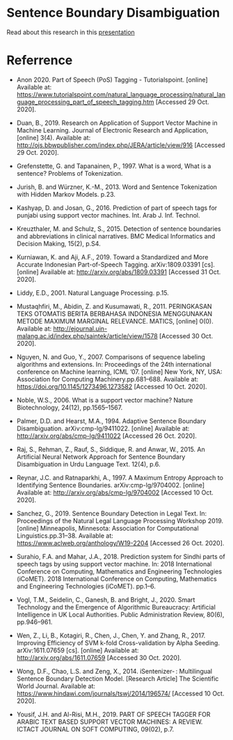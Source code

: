 # Sentence Boundary Disambiguation
Read about this research in this [presentation](https://github.com/hanifabd/sentence-boundary-disambiguation-indonesia/blob/main/Presentation%20-%20Indonesian%20Sentence%20Boundary%20Disambiguation.pptx)

# **Referrence**

- Anon 2020. Part of Speech (PoS) Tagging - Tutorialspoint. [online] Available at: <https://www.tutorialspoint.com/natural_language_processing/natural_language_processing_part_of_speech_tagging.htm> [Accessed 29 Oct. 2020].

- Duan, B., 2019. Research on Application of Support Vector Machine in Machine Learning. Journal of Electronic Research and Application, [online] 3(4). Available at: <http://ojs.bbwpublisher.com/index.php/JERA/article/view/916> [Accessed 29 Oct. 2020].

- Grefenstette, G. and Tapanainen, P., 1997. What is a word, What is a sentence? Problems of Tokenization.

- Jurish, B. and Würzner, K.-M., 2013. Word and Sentence Tokenization with Hidden Markov Models. p.23.

- Kashyap, D. and Josan, G., 2016. Prediction of part of speech tags for punjabi using support vector machines. Int. Arab J. Inf. Technol.

- Kreuzthaler, M. and Schulz, S., 2015. Detection of sentence boundaries and abbreviations in clinical narratives. BMC Medical Informatics and Decision Making, 15(2), p.S4.

- Kurniawan, K. and Aji, A.F., 2019. Toward a Standardized and More Accurate Indonesian Part-of-Speech Tagging. arXiv:1809.03391 [cs]. [online] Available at: <http://arxiv.org/abs/1809.03391> [Accessed 31 Oct. 2020].

- Liddy, E.D., 2001. Natural Language Processing. p.15.

- Mustaqhfiri, M., Abidin, Z. and Kusumawati, R., 2011. PERINGKASAN TEKS OTOMATIS BERITA BERBAHASA INDONESIA MENGGUNAKAN METODE MAXIMUM MARGINAL RELEVANCE. MATICS, [online] 0(0). Available at: <http://ejournal.uin-malang.ac.id/index.php/saintek/article/view/1578> [Accessed 30 Oct. 2020].

- Nguyen, N. and Guo, Y., 2007. Comparisons of sequence labeling algorithms and extensions. In: Proceedings of the 24th international conference on Machine learning, ICML ’07. [online] New York, NY, USA: Association for Computing Machinery.pp.681–688. Available at: <https://doi.org/10.1145/1273496.1273582> [Accessed 10 Oct. 2020].

- Noble, W.S., 2006. What is a support vector machine? Nature Biotechnology, 24(12), pp.1565–1567.

- Palmer, D.D. and Hearst, M.A., 1994. Adaptive Sentence Boundary Disambiguation. arXiv:cmp-lg/9411022. [online] Available at: <http://arxiv.org/abs/cmp-lg/9411022> [Accessed 26 Oct. 2020].

- Raj, S., Rehman, Z., Rauf, S., Siddique, R. and Anwar, W., 2015. An Artificial Neural Network Approach for Sentence Boundary Disambiguation in Urdu Language Text. 12(4), p.6.

- Reynar, J.C. and Ratnaparkhi, A., 1997. A Maximum Entropy Approach to Identifying Sentence Boundaries. arXiv:cmp-lg/9704002. [online] Available at: <http://arxiv.org/abs/cmp-lg/9704002> [Accessed 10 Oct. 2020].

- Sanchez, G., 2019. Sentence Boundary Detection in Legal Text. In: Proceedings of the Natural Legal Language Processing Workshop 2019. [online] Minneapolis, Minnesota: Association for Computational Linguistics.pp.31–38. Available at: <https://www.aclweb.org/anthology/W19-2204> [Accessed 26 Oct. 2020].

- Surahio, F.A. and Mahar, J.A., 2018. Prediction system for Sindhi parts of speech tags by using support vector machine. In: 2018 International Conference on Computing, Mathematics and Engineering Technologies (iCoMET). 2018 International Conference on Computing, Mathematics and Engineering Technologies (iCoMET). pp.1–6.

- Vogl, T.M., Seidelin, C., Ganesh, B. and Bright, J., 2020. Smart Technology and the Emergence of Algorithmic Bureaucracy: Artificial Intelligence in UK Local Authorities. Public Administration Review, 80(6), pp.946–961.

- Wen, Z., Li, B., Kotagiri, R., Chen, J., Chen, Y. and Zhang, R., 2017. Improving Efficiency of SVM k-fold Cross-validation by Alpha Seeding. arXiv:1611.07659 [cs]. [online] Available at: <http://arxiv.org/abs/1611.07659> [Accessed 30 Oct. 2020].

- Wong, D.F., Chao, L.S. and Zeng, X., 2014. iSentenizer- : Multilingual Sentence Boundary Detection Model. [Research Article] The Scientific World Journal. Available at: <https://www.hindawi.com/journals/tswj/2014/196574/> [Accessed 10 Oct. 2020].

- Yousif, J.H. and Al-Risi, M.H., 2019. PART OF SPEECH TAGGER FOR ARABIC TEXT BASED SUPPORT VECTOR MACHINES: A REVIEW. ICTACT JOURNAL ON SOFT COMPUTING, 09(02), p.7.
